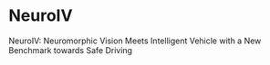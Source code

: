 # NeuroIV
NeuroIV: Neuromorphic Vision Meets Intelligent Vehicle with a New Benchmark towards Safe Driving
